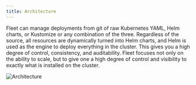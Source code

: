```yaml
---
title: Architecture
---
```


<head>
  <link rel="canonical" href="https://ranchermanager.docs.rancher.com/integrations-in-rancher/fleet/architecture"/>
</head>

Fleet can manage deployments from git of raw Kubernetes YAML, Helm charts, or Kustomize or any combination of the three. Regardless of the source, all resources are dynamically turned into Helm charts, and Helm is used as the engine to deploy everything in the cluster. This gives you a high degree of control, consistency, and auditability. Fleet focuses not only on the ability to scale, but to give one a high degree of control and visibility to exactly what is installed on the cluster.

![Architecture](/img/fleet-architecture.svg)

